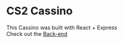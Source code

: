 # CS2 Cassino

This Cassino was built with React + Express  
Check out the [Back-end](https://github.com/vitorsaa2k/cs2-back)

